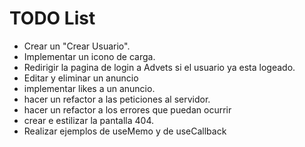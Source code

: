 # TODO List

- Crear un "Crear Usuario".
- Implementar un icono de carga.
- Redirigir la pagina de login a Advets si el usuario ya esta logeado.
- Editar y eliminar un anuncio
- implementar likes a un anuncio.
- hacer un refactor a las peticiones al servidor.
- hacer un refactor a los errores que puedan ocurrir
- crear e estilizar la pantalla 404.
- Realizar ejemplos de useMemo y de useCallback
